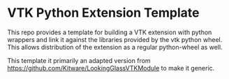 # VTK Python Extension Template

This repo provides a template for building a VTK extension with python wrappers and link it against the libraries 
provided by the vtk python wheel. This allows distribution of the extension as a regular python-wheel as well.

This template it primarily an adapted version from https://github.com/Kitware/LookingGlassVTKModule to make it generic. 